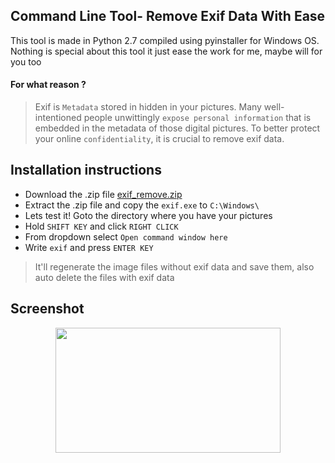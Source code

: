 ## Command Line Tool- Remove Exif Data With Ease
This tool is made in Python 2.7 compiled using pyinstaller for Windows OS. Nothing is special about this tool it just ease the work for me, maybe will for you too
#### For what reason  ?
> Exif is `Metadata` stored in hidden in your pictures. Many well-intentioned people unwittingly `expose personal information` that is embedded in the metadata of those digital pictures. To better protect your online `confidentiality`, it is crucial to remove exif data. 

## Installation instructions

* Download the .zip file [exif_remove.zip](https://codeload.github.com/roothaxor/Exif-Remove/zip/master) 
* Extract the .zip file and copy the `exif.exe` to `C:\Windows\`
* Lets test it! Goto the directory where you have your pictures
* Hold `SHIFT KEY` and click `RIGHT CLICK`
* From dropdown select `Open command window here`
* Write `exif` and press `ENTER KEY`
> It'll regenerate the image files without exif data and save them, also auto delete the files with exif data

## Screenshot

<p align="center">
  <img width="360" height="200" src="https://github.com/roothaxor/Exif-Remove/blob/master/Screenshot.png">
</p>
